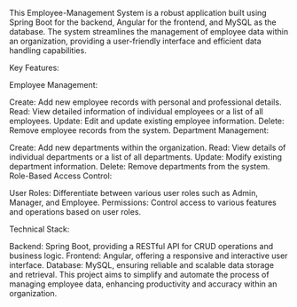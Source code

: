 This Employee-Management System is a robust application built using Spring Boot for the backend, Angular for the frontend, and MySQL as the database. The system streamlines the management of employee data within an organization, providing a user-friendly interface and efficient data handling capabilities.

Key Features:

Employee Management:

Create: Add new employee records with personal and professional details.
Read: View detailed information of individual employees or a list of all employees.
Update: Edit and update existing employee information.
Delete: Remove employee records from the system.
Department Management:

Create: Add new departments within the organization.
Read: View details of individual departments or a list of all departments.
Update: Modify existing department information.
Delete: Remove departments from the system.
Role-Based Access Control:

User Roles: Differentiate between various user roles such as Admin, Manager, and Employee.
Permissions: Control access to various features and operations based on user roles.


Technical Stack:

Backend: Spring Boot, providing a RESTful API for CRUD operations and business logic.
Frontend: Angular, offering a responsive and interactive user interface.
Database: MySQL, ensuring reliable and scalable data storage and retrieval.
This project aims to simplify and automate the process of managing employee data, enhancing productivity and accuracy within an organization.
